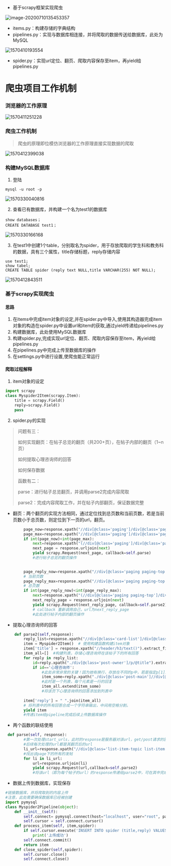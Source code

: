 - 基于scrapy框架实现爬虫

![image-20200710135453357](https://github.com/WlqFigureBed/FigureBed-one/raw/master/img/20200722121743.png)

- items.py：构建存储的字典结构
- pipelines.py：实现与数据库相连接，并将爬取的数据传送给数据库，此处为MySQL

![1570410193554](https://github.com/WlqFigureBed/FigureBed-one/raw/master/img/20200722121748.png)

- spider.py：实现url定位、翻页、爬取内容保存至item，再yield给pipelines.py

# 爬虫项目工作机制

### 浏览器的工作原理

![1570411251228](https://github.com/WlqFigureBed/FigureBed-one/raw/master/img/20200722121752.png)

### 爬虫工作机制

> 爬虫的原理即位模仿浏览器的工作原理直接实现数据的爬取

![1570412399038](https://github.com/WlqFigureBed/FigureBed-one/raw/master/img/20200722121759.png)

### 构建MySQL数据库

1. 登陆

```mysql
mysql -u root -p
```

![1570330040816](https://github.com/WlqFigureBed/FigureBed-one/raw/master/img/20200722121828.png)

2. 查看已有数据库，并构建一个名为test1的数据库

```mysql
show databases；
CREATE DATABASE test1；
```

![1570330166168](https://github.com/WlqFigureBed/FigureBed-one/raw/master/img/20200722121807.png)

3. 在test1中创建1个table，分别取名为spider，用于存放爬取的学生科和教务科的数据，具有三个属性，title存储标题，reply存储内容

```mysql
use test1;
show tabel;
CREATE TABLE spider (reply text NULL,title VARCHAR(255) NOT NULL);
```

![1570412843511](https://github.com/WlqFigureBed/FigureBed-one/raw/master/img/20200722121813.png)

### 基于scrapy实现爬虫

#### 思路

1. 在items中完成item对象的设定,并在spider.py中导入,使用其构造器完成item对象的构造在spider.py中设置url和item的获取,通过yield传递给pipelines.py
2. 构建数据库，此处使用MySQL数据库
3. 构建spider.py,完成实现url定位、翻页、爬取内容保存至item，再yield给pipelines.py
4. 在pipelines.py中完成上传至数据库的操作
5. 在settings.py中进行设置,使爬虫能正常运行

#### 爬取过程解释

1. item对象的设定

```python
import scrapy
class Myspider2Item(scrapy.Item):
    title = scrapy.Field()
    reply=scrapy.Field()
    pass
```

2. spider.py的实现

> 问题有三：
>
> 如何实现翻页：在帖子总览的翻页（共200+页），在帖子内部的翻页（1~n页）
>
> 如何提取心理咨询师的回答
>
> 如何保存数据
>
> 函数有二：
>
> parse：进行帖子总览翻页，并调用parse2完成内容爬取
>
> parse2：完成内容爬取工作，并在帖子内部翻页，保证数据完整

- 翻页：两个翻页的实现方法相同，通过定位找到总页数和当前页数，若是当前页数小于总页数，则定位到下一页的url，翻页。

```python
        page_now=response.xpath("//div[@class='paging']/div[@class='paging-input-wrapper']/input/@value").extract_first()
        page_max=response.xpath("//div[@class='paging']/div[@class='paging-input-wrapper']/input/@max").extract_first()
        if int(page_now)<int(page_max):
            next=response.xpath("(//div[@class='paging']/div[@class='paging-button n'])[last()]/a/@href").extract_first()
            next_page = response.urljoin(next)
            yield scrapy.Request(next_page, callback=self.parse)
            #进行帖子总览的翻页操作

            
        page_reply_now=response.xpath("//div[@class='paging paging-top']/div[@class='paging-input-wrapper']/input/@value").extract_first()
        # 当前页数
        page_reply_max=response.xpath("//div[@class='paging paging-top']/div[@class='paging-input-wrapper']/input/@max").extract_first()
        # 总页数
        if int(page_reply_now)<int(page_reply_max):
            next=response.xpath("(//div[@class='paging paging-top']/div[@class='paging-button n'])[last()]/a/@href").extract_first()
            next_reply_page = response.urljoin(next)
            yield scrapy.Request(next_reply_page, callback=self.parse2)
            # callback 重新调用自己，url为next_reply_page
            #此处进行帖子内部的翻页操作
```

- 提取心理咨询师的回答

```python
    def parse2(self,response):
        reply_list=response.xpath("//div[@class='card-list']/div[@class='post-card']")
        item = Myspider2Item()  # 使用构建函数构建item对象
        item['title'] = response.xpath("//header/h3/text()").extract_first()  # 返回列表的第一个字符串，此处获得帖子标题
        item_all=[]  #构建列表，存储心理咨询师在该帖子下的所有回答
        for reply in reply_list:
            id=reply.xpath("./div[@class='post-owner']/p/@title").extract_first()
            if id=='心理咨询师':
                #此处非常非常的关键！因为她有换行，存放在不同的p中，若是指定p[1]则有可能少取，若加上position，则可能多选，出现非相关信息，最后经过研究发现，只要去除包含class='quotehead' or class='blockquote'的<p>，即可取出完整数据
                item_some=reply.xpath("./div[@class='post-main']//div[@class='body file-read image-click-view']/p[not(@class='quotehead' or @class='blockquote')]/text()").extract()
                #此时是一个列表，每个元素是一行的回复
                item_all.extend(item_some)
                #将该页下心理咨询师的回答添加到列表中
                
        item['reply'] = " ".join(item_all)
        # 将列表中的所有回答合成一个字符串输出，中间用空格分割。
        yield item
        #传递item给pipeline完成后续上传数据库操作
```

- 两个函数的联结使用

```python
 def parse(self, response):
        #第一次处理start_urls，此时的response是服务器对该url，get/post请求的回复
        #后续每次处理的url都是其翻页后的url
        li_url=response.xpath("//div[@class='list-item-topic list-item']/a/@href").extract()#得到所有的url的列表
        #找出该page下的所有的发帖
        for li in li_url:
            url=response.urljoin(li)
            yield scrapy.Request(url,callback=self.parse2)
            #将该url（即为每个帖子的url）的response传递给parse2中，可在其中完成操作
```

- 数据上传到数据库，实现保存

```python
#链接数据库，并将爬取到的内容上传
#注意，此处需要确保数据库已经被创建
import pymysql
class Myspider2Pipeline(object):
    def __init__(self):
        self.connect= pymysql.connect(host="localhost", user="root", password="081008", database='test', charset='utf8mb4')
        self.cursor = self.connect.cursor()
    def process_item(self, item,spider):
        if self.cursor.execute('INSERT INTO spider (title,reply) VALUES("{}","{}")'.format(item['title'],item['reply'])):
            print('上传成功')
        self.connect.commit()
        return item
    def close_spider(self,spider):
        self.cursor.close()
        self.connect.close()
```
